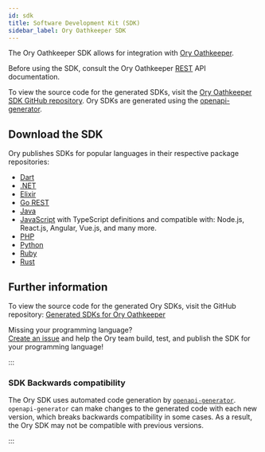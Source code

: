 ```yaml
---
id: sdk
title: Software Development Kit (SDK)
sidebar_label: Ory Oathkeeper SDK
---
```


The Ory Oathkeeper SDK allows for integration with [Ory Oathkeeper](https://github.com/ory/oathkeeper).

Before using the SDK, consult the Ory Oathkeeper [REST](../reference/api.mdx) API documentation.

To view the source code for the generated SDKs, visit the
[Ory Oathkeeper SDK GitHub repository](https://github.com/ory/sdk/tree/master/clients/oathkeeper/). Ory SDKs are generated using
the [openapi-generator](https://github.com/OpenAPITools/openapi-generator).

## Download the SDK

Ory publishes SDKs for popular languages in their respective package repositories:

- [Dart](https://pub.dev/packages/ory_oathkeeper_client)
- [.NET](https://www.nuget.org/packages/Ory.oathkeeper.Client/)
- [Elixir](https://hex.pm/packages/ory_oathkeeper)
- [Go REST](https://github.com/ory/oathkeeper-client-go)
- [Java](https://search.maven.org/artifact/sh.ory.oathkeeper/oathkeeper-client)
- [JavaScript](https://www.npmjs.com/package/@ory/oathkeeper-client) with TypeScript definitions and compatible with: Node.js,
  React.js, Angular, Vue.js, and many more.
- [PHP](https://packagist.org/packages/ory/oathkeeper-client)
- [Python](https://pypi.org/project/ory-oathkeeper-client/)
- [Ruby](https://rubygems.org/gems/ory-oathkeeper-client)
- [Rust](https://crates.io/crates/ory-oathkeeper-client)

## Further information

To view the source code for the generated Ory SDKs, visit the GitHub repository:
[Generated SDKs for Ory Oathkeeper](https://github.com/ory/sdk/tree/master/clients/oathkeeper/)

Missing your programming language?  
[Create an issue](https://github.com/ory/sdk/issues) and help the Ory team build, test, and publish the SDK for your programming
language!

:::

### SDK Backwards compatibility

The Ory SDK uses automated code generation by [`openapi-generator`](https://github.com/OpenAPITools/openapi-generator).
`openapi-generator` can make changes to the generated code with each new version, which breaks backwards compatibility in some
cases. As a result, the Ory SDK may not be compatible with previous versions.

:::
